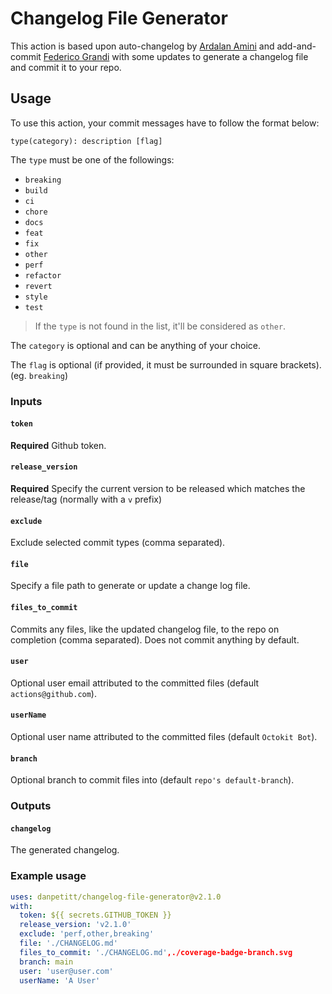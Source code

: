 # Changelog File Generator

This action is based upon auto-changelog by [Ardalan Amini](https://github.com/ardalanamini/auto-changelog) and add-and-commit [Federico Grandi](https://github.com/EndBug/add-and-) with some updates to generate a changelog file and commit it to your repo.

## Usage

To use this action, your commit messages have to follow the format below:

```git
type(category): description [flag]
```

The `type` must be one of the followings:

* `breaking`
* `build`
* `ci`
* `chore`
* `docs`
* `feat`
* `fix`
* `other`
* `perf`
* `refactor`
* `revert`
* `style`
* `test`

> If the `type` is not found in the list, it'll be considered as `other`.

The `category` is optional and can be anything of your choice.

The `flag` is optional (if provided, it must be surrounded in square brackets). (eg. `breaking`)

### Inputs

#### `token`

**Required** Github token.

#### `release_version`

**Required** Specify the current version to be released which matches the release/tag (normally with a `v` prefix)

#### `exclude`

Exclude selected commit types (comma separated).

#### `file`

Specify a file path to generate or update a change log file.

#### `files_to_commit`

Commits any files, like the updated changelog file, to the repo on completion (comma separated). Does not commit anything by default.

#### `user`

Optional user email attributed to the committed files (default `actions@github.com`).

#### `userName`

Optional user name attributed to the committed files (default `Octokit Bot`).

#### `branch`

Optional branch to commit files into (default `repo's default-branch`).

### Outputs

#### `changelog`

The generated changelog.

### Example usage

```yaml
uses: danpetitt/changelog-file-generator@v2.1.0
with:
  token: ${{ secrets.GITHUB_TOKEN }}
  release_version: 'v2.1.0'
  exclude: 'perf,other,breaking'
  file: './CHANGELOG.md'
  files_to_commit: './CHANGELOG.md',./coverage-badge-branch.svg
  branch: main
  user: 'user@user.com'
  userName: 'A User'
```
